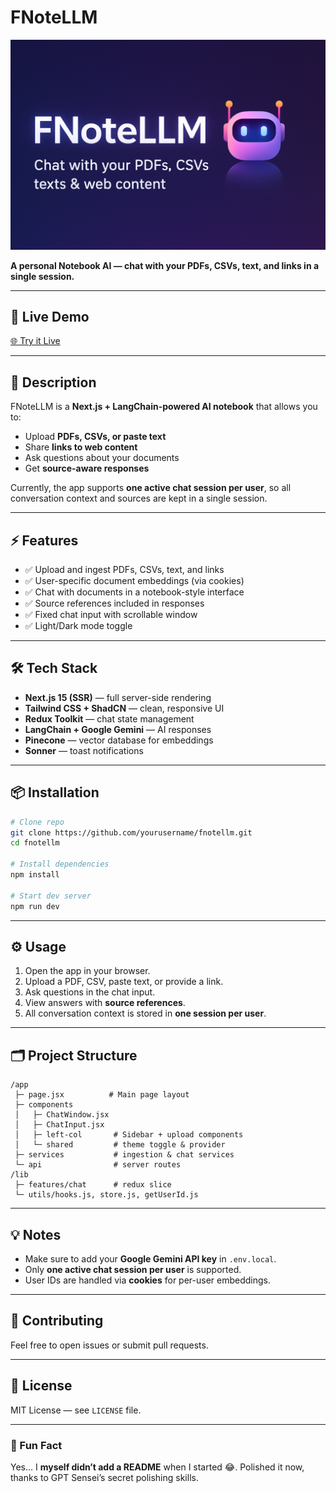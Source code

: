 # FNoteLLM

[![FNoteLLM Banner](image.png)](https://fnotellm-5o12xiijt-androkingdoms-projects.vercel.app/)

**A personal Notebook AI — chat with your PDFs, CSVs, text, and links in a single session.**

---

## 🚀 Live Demo

[🌐 Try it Live](https://fnotellm-5o12xiijt-androkingdoms-projects.vercel.app/)

---

## 📝 Description

FNoteLLM is a **Next.js + LangChain-powered AI notebook** that allows you to:

- Upload **PDFs, CSVs, or paste text**
- Share **links to web content**
- Ask questions about your documents
- Get **source-aware responses**

Currently, the app supports **one active chat session per user**, so all conversation context and sources are kept in a single session.

---

## ⚡ Features

- ✅ Upload and ingest PDFs, CSVs, text, and links
- ✅ User-specific document embeddings (via cookies)
- ✅ Chat with documents in a notebook-style interface
- ✅ Source references included in responses
- ✅ Fixed chat input with scrollable window
- ✅ Light/Dark mode toggle

---

## 🛠️ Tech Stack

- **Next.js 15 (SSR)** — full server-side rendering
- **Tailwind CSS + ShadCN** — clean, responsive UI
- **Redux Toolkit** — chat state management
- **LangChain + Google Gemini** — AI responses
- **Pinecone** — vector database for embeddings
- **Sonner** — toast notifications

---

## 📦 Installation

```bash
# Clone repo
git clone https://github.com/yourusername/fnotellm.git
cd fnotellm

# Install dependencies
npm install

# Start dev server
npm run dev
```

---

## ⚙️ Usage

1. Open the app in your browser.
2. Upload a PDF, CSV, paste text, or provide a link.
3. Ask questions in the chat input.
4. View answers with **source references**.
5. All conversation context is stored in **one session per user**.

---

## 🗂️ Project Structure

```
/app
 ├─ page.jsx          # Main page layout
 ├─ components
 │   ├─ ChatWindow.jsx
 │   ├─ ChatInput.jsx
 │   ├─ left-col       # Sidebar + upload components
 │   └─ shared         # theme toggle & provider
 ├─ services           # ingestion & chat services
 └─ api                # server routes
/lib
 ├─ features/chat      # redux slice
 └─ utils/hooks.js, store.js, getUserId.js
```

---

## 💡 Notes

- Make sure to add your **Google Gemini API key** in `.env.local`.
- Only **one active chat session per user** is supported.
- User IDs are handled via **cookies** for per-user embeddings.

---

## 🤝 Contributing

Feel free to open issues or submit pull requests.

---

## 📜 License

MIT License — see `LICENSE` file.

---

### 👀 Fun Fact

Yes… I **myself didn’t add a README** when I started 😂.
Polished it now, thanks to GPT Sensei’s secret polishing skills.
